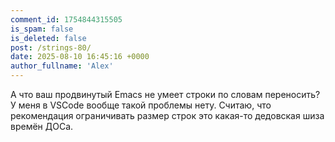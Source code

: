 ```yaml
---
comment_id: 1754844315505
is_spam: false
is_deleted: false
post: /strings-80/
date: 2025-08-10 16:45:16 +0000
author_fullname: 'Alex'
---
```


А что ваш продвинутый Emacs не умеет строки по словам переносить? У меня в VSCode вообще такой проблемы нету. 
Считаю, что рекомендация ограничивать размер строк это какая-то дедовская шиза времён ДОСа.
